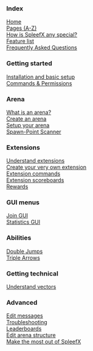 
### Index

[Home](Home)<br>
[Pages (A-Z)](Home#pages-a-z)<br>
[How is SpleefX any special?](How-is-SpleefX-any-special)<br>
[Feature list](Feature-list)<br>
[Frequently Asked Questions](Frequently-Asked-Questions)

### Getting started

[Installation and basic setup](Installation-and-basic-setup)<br>
[Commands & Permissions](Commands-&-Permissions)

### Arena

[What is an arena?](What-is-an-arena)<br>
[Create an arena](Create-an-arena)<br>
[Setup your arena](Setup-your-arena)<br>
[Spawn-Point Scanner](Spawn-Point-Scanner)

### Extensions

[Understand extensions](Understand-extensions)<br>
[Create your very own extension](Create-your-very-own-extension)<br>
[Extension commands](Extension-commands)<br>
[Extension scoreboards](Extension-scoreboards)<br>
[Rewards](Rewards)

### GUI menus

[Join GUI](Join-GUI)<br>
[Statistics GUI](Statistics-GUI)

### Abilities
[Double Jumps](Double-Jumps)<br>
[Triple Arrows](Triple-Arrows)

### Getting technical

[Understand vectors](Understand-vectors)

### Advanced

[Edit messages](Edit-messages)<br>
[Troubleshooting](Troubleshooting)<br>
[Leaderboards](Leaderboards)<br>
[Edit arena structure](Edit-arena-structure)<br>
[Make the most out of SpleefX](Make-the-most-out-of-SpleefX)